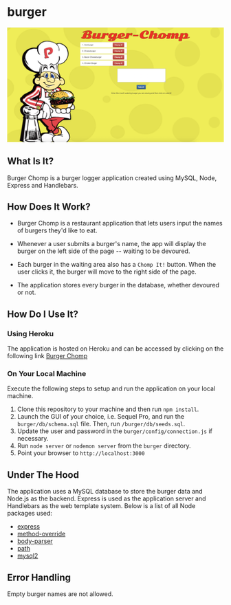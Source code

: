 # burger

![burger-chomp](public/assets/images/github/screenshot.png)

## What Is It?

Burger Chomp is a burger logger application created using MySQL, Node, Express and Handlebars.

## How Does It Work?

* Burger Chomp is a restaurant application that lets users input the names of burgers they'd like to eat.

* Whenever a user submits a burger's name, the app will display the burger on the left side of the page -- waiting to be devoured.

* Each burger in the waiting area also has a `Chomp It!` button. When the user clicks it, the burger will move to the right side of the page.

* The application stores every burger in the database, whether devoured or not.

## How Do I Use It?

### Using Heroku

The application is hosted on Heroku and can be accessed by clicking on the following link [Burger Chomp](https://burger-chomp.herokuapp.com/)

### On Your Local Machine

Execute the following steps to setup and run the application on your local machine.

1. Clone this repository to your machine and then run ```npm install```.
2. Launch the GUI of your choice, i.e. Sequel Pro, and run the ```burger/db/schema.sql``` file.  Then, run ```/burger/db/seeds.sql```.
3. Update the user and password in the ```burger/config/connection.js``` if necessary.
4. Run ```node server``` or ```nodemon server``` from the ```burger``` directory.
5. Point your browser to ```http://localhost:3000```

## Under The Hood

The application uses a MySQL database to store the burger data and Node.js as the backend.  Express is used as the application server and Handlebars as the web template system.  Below is a list of all Node packages used:

* [express](https://www.npmjs.com/package/express)
* [method-override](https://www.npmjs.com/package/method-override)
* [body-parser](https://www.npmjs.com/package/body-parser)
* [path](https://nodejs.org/api/path.html)
* [mysql2](https://www.npmjs.com/package/mysql2)

## Error Handling

Empty burger names are not allowed.
